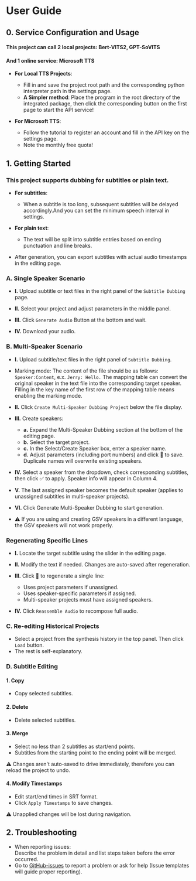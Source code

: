 # User Guide

## 0. Service Configuration and Usage
#### This project can call 2 local projects: Bert-VITS2, GPT-SoVITS
#### And 1 online service: Microsoft TTS
* **For Local TTS Projects**:

    * Fill in and save the project root path and the corresponding python interpreter path in the settings page.
    * **A Simpler method**: Place the program in the root directory of the integrated package, then click the corresponding button on the first page to start the API service!

* **For Microsoft TTS**:

    * Follow the tutorial to register an account and fill in the API key on the settings page.
    * Note the monthly free quota!

## 1. Getting Started
### This project supports dubbing for subtitles or plain text.
* **For subtitles**:

    * When a subtitle is too long, subsequent subtitles will be delayed accordingly.And you can set the minimum speech interval in settings.

* **For plain text**:

    * The text will be split into subtitle entries based on ending punctuation and line breaks.

* After generation, you can export subtitles with actual audio timestamps in the editing page.

### A. Single Speaker Scenario
* **I.** Upload subtitle or text files in the right panel of the `Subtitle Dubbing` page.

* **II.** Select your project and adjust parameters in the middle panel.

* **III.** Click `Generate Audio` Button at the bottom and wait.

* **IV.** Download your audio.

### B. Multi-Speaker Scenario
* **I.** Upload subtitle/text files in the right panel of `Subtitle Dubbing`. 
* Marking mode: The content of the file should be as follows: `Speaker:Content`, e.x. `Jerry: Hello.` The mapping table can convert the original speaker in the text file into the corresponding target speaker. Filling in the key name of the first row of the mapping table means enabling the marking mode.

* **II.** Click `Create Multi-Speaker Dubbing Project` below the file display.

* **III.** Create speakers:
    * **a.** Expand the Multi-Speaker Dubbing section at the bottom of the editing page.
    * **b.** Select the target project.
    * **c.** In the Select/Create Speaker box, enter a speaker name.
    * **d.** Adjust parameters (including port numbers) and click 💾 to save. Duplicate names will overwrite existing speakers.

* **IV.** Select a speaker from the dropdown, check corresponding subtitles, then click ✅ to apply. Speaker info will appear in Column 4.

* **V.** The last assigned speaker becomes the default speaker (applies to unassigned subtitles in multi-speaker projects).

* **VI.** Click Generate Multi-Speaker Dubbing to start generation.
* ⚠️ If you are using and creating GSV speakers in a different language, the GSV speakers will not work properly.

### Regenerating Specific Lines
* **I.** Locate the target subtitle using the slider in the editing page.

* **II.** Modify the text if needed. Changes are auto-saved after regeneration.

* **III.** Click 🔄 to regenerate a single line:

    * Uses project parameters if unassigned.
    * Uses speaker-specific parameters if assigned.
    * Multi-speaker projects must have assigned speakers.

* **IV.** Click `Reassemble Audio` to recompose full audio.

### C. Re-editing Historical Projects
* Select a project from the synthesis history in the top panel. Then click `Load` button.
* The rest is self-explanatory.

### D. Subtitle Editing
#### 1. Copy
* Copy selected subtitles.

#### 2. Delete
* Delete selected subtitles.

#### 3. Merge
* Select no less than 2 subtitles as start/end points.
* Subtitles from the starting point to the ending point will be merged.

⚠️ Changes aren't auto-saved to drive immediately, therefore you can reload the project to undo.

#### 4. Modify Timestamps
* Edit start/end times in SRT format.
* Click `Apply Timestamps` to save changes.

⚠️ Unapplied changes will be lost during navigation.

## 2. Troubleshooting
* When reporting issues:  
Describe the problem in detail and list steps taken before the error occurred.
* Go to [GitHub-issues](https://github.com/YYuX-1145/Srt-AI-Voice-Assistant/issues) to report a problem or ask for help (Issue templates will guide proper reporting).